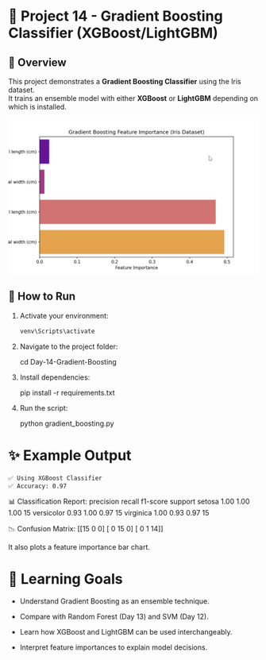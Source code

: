 # 🚀 Project 14 - Gradient Boosting Classifier (XGBoost/LightGBM)

## 📌 Overview
This project demonstrates a **Gradient Boosting Classifier** using the Iris dataset.  
It trains an ensemble model with either **XGBoost** or **LightGBM** depending on which is installed.

![alt text](image.png)

## 🚀 How to Run
1. Activate your environment:
   ```bash
   venv\Scripts\activate

2. Navigate to the project folder:

    cd Day-14-Gradient-Boosting


3. Install dependencies:

    pip install -r requirements.txt

4. Run the script:

    python gradient_boosting.py

# ✨ Example Output

    ✅ Using XGBoost Classifier
    ✅ Accuracy: 0.97

📊 Classification Report:
              precision    recall  f1-score   support
setosa           1.00      1.00      1.00        15
versicolor       0.93      1.00      0.97        15
virginica        1.00      0.93      0.97        15

📉 Confusion Matrix:
[[15  0  0]
 [ 0 15  0]
 [ 0  1 14]]

It also plots a feature importance bar chart.

# 🧠 Learning Goals

- Understand Gradient Boosting as an ensemble technique.

- Compare with Random Forest (Day 13) and SVM (Day 12).

- Learn how XGBoost and LightGBM can be used interchangeably.

- Interpret feature importances to explain model decisions.